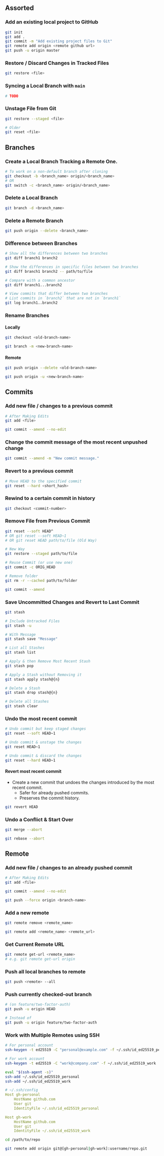 ## Assorted

### Add an existing local project to GitHub

```bash
git init
git add .
git commit -m "Add existing project files to Git"
git remote add origin <remote github url>
git push -u origin master
```

### Restore / Discard Changes in Tracked Files

```bash
git restore <file>
```

### Syncing a Local Branch with `main`

```bash
# TODO
```

### Unstage File from Git

```bash
git restore --staged <file>

# Older
git reset <file>
```

## Branches

### Create a Local Branch Tracking a Remote One. 

```bash
# To work on a non-default branch after cloning
git checkout -b <branch_name> origin/<branch_name>
# OR
git switch -c <branch_name> origin/<branch_name>
```

### Delete a Local Branch

```bash
git branch -d <branch_name>
```

### Delete a Remote Branch

```bash
git push origin --delete <branch_name>
```

### Difference between Branches

```bash
# Show all the differences between two branches
git diff branch1 branch2

# Show the differences in specific files between two branches
git diff branch1 branch2 -- path/to/file

# Compare with a common ancestor
git diff branch1...branch2

# View commits that differ between two branches
# List commits in `branch2` that are not in `branch1`
git log branch1..branch2
```

### Rename Branches

#### Locally

```bash
git checkout <old-branch-name>

git branch -m <new-branch-name>
```

#### Remote

```bash
git push origin --delete <old-branch-name>

git push origin -u <new-branch-name>
```

## Commits

### Add new file / changes to a previous commit

```bash
# After Making Edits
git add <file>

git commit --amend --no-edit
```

### Change the commit message of the most recent unpushed change

```bash
git commit --amend -m "New commit message."
```

### Revert to a previous commit

```bash
# Move HEAD to the specified commit
git reset --hard <short_hash>
```

### Rewind to a certain commit in history

```bash
git checkout <commit-number>
```

### Remove File from Previous Commit

```bash
git reset --soft HEAD^ 
# OR git reset --soft HEAD~1 
# OR git reset HEAD path/to/file (Old Way)

# New Way
git restore --staged path/to/file

# Reuse Commit (or use new one)
git commit -c ORIG_HEAD

# Remove folder
git rm -r --cached path/to/folder

git commit --amend
```

### Save Uncommitted Changes and Revert to Last Commit

```bash
git stash

# Include Untracked Files
git stash -u

# With Message
git stash save "Message"

# List all Stashes
git stash list

# Apply & then Remove Most Recent Stash
git stash pop

# Apply a Stash without Removing it
git stash apply stash@{n}

# Delete a Stash
git stash drop stash@{n}

# Delete all Stashes
git stash clear
```

### Undo the most recent commit

```bash
# Undo commit but keep staged changes
git reset --soft HEAD~1

# Undo commit & unstage the changes
git reset HEAD~1

# Undo commit & discard the changes
git reset --hard HEAD~1
```

#### Revert most recent commit

- Create a new commit that undoes the changes introduced by the most recent commit.
    - Safer for already pushed commits.
    - Preserves the commit history.

```bash
git revert HEAD
```

### Undo a Conflict & Start Over

```bash
git merge --abort

git rebase --abort
```

## Remote

### Add new file / changes to an already pushed commit

```bash
# After Making Edits
git add <file>

git commit --amend --no-edit

git push --force origin <branch-name>
```

### Add a new remote

```bash
git remote remove <remote_name>

git remote add <remote_name> <remote_url>
```

### Get Current Remote URL

```bash
git remote get-url <remote_name>
# e.g. git remote get-url origin
```

### Push all local branches to remote

```bash
git push <remote> --all
```

### Push currently checked-out branch

```bash
# (on feature/two-factor-auth)
git push -u origin HEAD

# Instead of
git push -u origin feature/two-factor-auth
```

### Work with Multiple Remotes using SSH

```bash
# For personal account
ssh-keygen -t ed25519 -C "personal@example.com" -f ~/.ssh/id_ed25519_personal

# For work account
ssh-keygen -t ed25519 -C "work@company.com" -f ~/.ssh/id_ed25519_work

eval "$(ssh-agent -s)"
ssh-add ~/.ssh/id_ed25519_personal
ssh-add ~/.ssh/id_ed25519_work
```

```yml
# ~/.ssh/config
Host gh-personal
    HostName github.com
    User git
    IdentityFile ~/.ssh/id_ed25519_personal

Host gh-work
    HostName github.com
    User git
    IdentityFile ~/.ssh/id_ed25519_work
```

```bash
cd /path/to/repo

git remote add origin git@[gh-personal|gh-work]:username/repo.git
```


